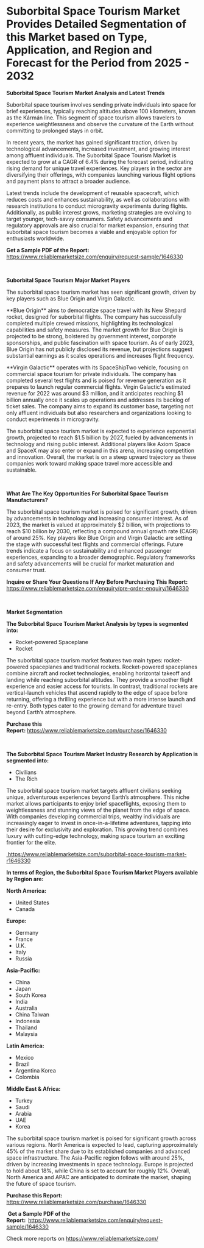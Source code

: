 <p><h1>Suborbital Space Tourism Market Provides Detailed Segmentation of this Market based on Type, Application, and Region and Forecast for the Period from 2025 - 2032</h1></p><p><strong>Suborbital Space Tourism Market Analysis and Latest Trends</strong></p>
<p><p>Suborbital space tourism involves sending private individuals into space for brief experiences, typically reaching altitudes above 100 kilometers, known as the Kármán line. This segment of space tourism allows travelers to experience weightlessness and observe the curvature of the Earth without committing to prolonged stays in orbit. </p><p>In recent years, the market has gained significant traction, driven by technological advancements, increased investment, and growing interest among affluent individuals. The Suborbital Space Tourism Market is expected to grow at a CAGR of 6.4% during the forecast period, indicating rising demand for unique travel experiences. Key players in the sector are diversifying their offerings, with companies launching various flight options and payment plans to attract a broader audience.</p><p>Latest trends include the development of reusable spacecraft, which reduces costs and enhances sustainability, as well as collaborations with research institutions to conduct microgravity experiments during flights. Additionally, as public interest grows, marketing strategies are evolving to target younger, tech-savvy consumers. Safety advancements and regulatory approvals are also crucial for market expansion, ensuring that suborbital space tourism becomes a viable and enjoyable option for enthusiasts worldwide.</p></p>
<p><strong>Get a Sample PDF of the Report:&nbsp;</strong> <a href="https://www.reliablemarketsize.com/enquiry/request-sample/1646330?utm_campaign=3262&utm_medium=2&utm_source=Github&utm_content=ia&utm_term=11032025&utm_id=suborbital-space-tourism">https://www.reliablemarketsize.com/enquiry/request-sample/1646330</a></p>
<p>&nbsp;</p>
<p><strong>Suborbital Space Tourism Major Market Players</strong></p>
<p><p>The suborbital space tourism market has seen significant growth, driven by key players such as Blue Origin and Virgin Galactic. </p><p>**Blue Origin** aims to democratize space travel with its New Shepard rocket, designed for suborbital flights. The company has successfully completed multiple crewed missions, highlighting its technological capabilities and safety measures. The market growth for Blue Origin is projected to be strong, bolstered by government interest, corporate sponsorships, and public fascination with space tourism. As of early 2023, Blue Origin has not publicly disclosed its revenue, but projections suggest substantial earnings as it scales operations and increases flight frequency.</p><p>**Virgin Galactic** operates with its SpaceShipTwo vehicle, focusing on commercial space tourism for private individuals. The company has completed several test flights and is poised for revenue generation as it prepares to launch regular commercial flights. Virgin Galactic's estimated revenue for 2022 was around $3 million, and it anticipates reaching $1 billion annually once it scales up operations and addresses its backlog of ticket sales. The company aims to expand its customer base, targeting not only affluent individuals but also researchers and organizations looking to conduct experiments in microgravity.</p><p>The suborbital space tourism market is expected to experience exponential growth, projected to reach $1.5 billion by 2027, fueled by advancements in technology and rising public interest. Additional players like Axiom Space and SpaceX may also enter or expand in this arena, increasing competition and innovation. Overall, the market is on a steep upward trajectory as these companies work toward making space travel more accessible and sustainable.</p></p>
<p>&nbsp;</p>
<p><strong>What Are The Key Opportunities For Suborbital Space Tourism Manufacturers?</strong></p>
<p><p>The suborbital space tourism market is poised for significant growth, driven by advancements in technology and increasing consumer interest. As of 2023, the market is valued at approximately $2 billion, with projections to reach $10 billion by 2030, reflecting a compound annual growth rate (CAGR) of around 25%. Key players like Blue Origin and Virgin Galactic are setting the stage with successful test flights and commercial offerings. Future trends indicate a focus on sustainability and enhanced passenger experiences, expanding to a broader demographic. Regulatory frameworks and safety advancements will be crucial for market maturation and consumer trust.</p></p>
<p><strong>Inquire or Share Your Questions If Any Before Purchasing This Report:</strong> <a href="https://www.reliablemarketsize.com/enquiry/pre-order-enquiry/1646330?utm_campaign=3262&utm_medium=2&utm_source=Github&utm_content=ia&utm_term=11032025&utm_id=suborbital-space-tourism">https://www.reliablemarketsize.com/enquiry/pre-order-enquiry/1646330</a></p>
<p>&nbsp;</p>
<p><strong>Market Segmentation</strong></p>
<p><strong>The Suborbital Space Tourism Market Analysis by types is segmented into:</strong></p>
<p><ul><li>Rocket-powered Spaceplane</li><li>Rocket</li></ul></p>
<p><p>The suborbital space tourism market features two main types: rocket-powered spaceplanes and traditional rockets. Rocket-powered spaceplanes combine aircraft and rocket technologies, enabling horizontal takeoff and landing while reaching suborbital altitudes. They provide a smoother flight experience and easier access for tourists. In contrast, traditional rockets are vertical-launch vehicles that ascend rapidly to the edge of space before returning, offering a thrilling experience but with a more intense launch and re-entry. Both types cater to the growing demand for adventure travel beyond Earth’s atmosphere.</p></p>
<p><strong>Purchase this Report:&nbsp;</strong><a href="https://www.reliablemarketsize.com/purchase/1646330?utm_campaign=3262&utm_medium=2&utm_source=Github&utm_content=ia&utm_term=11032025&utm_id=suborbital-space-tourism">https://www.reliablemarketsize.com/purchase/1646330</a></p>
<p>&nbsp;</p>
<p><strong>The Suborbital Space Tourism Market Industry Research by Application is segmented into:</strong></p>
<p><ul><li>Civilians</li><li>The Rich</li></ul></p>
<p><p>The suborbital space tourism market targets affluent civilians seeking unique, adventurous experiences beyond Earth’s atmosphere. This niche market allows participants to enjoy brief spaceflights, exposing them to weightlessness and stunning views of the planet from the edge of space. With companies developing commercial trips, wealthy individuals are increasingly eager to invest in once-in-a-lifetime adventures, tapping into their desire for exclusivity and exploration. This growing trend combines luxury with cutting-edge technology, making space tourism an exciting frontier for the elite.</p></p>
<p><a href="https://www.reliablemarketsize.com/suborbital-space-tourism-market-r1646330?utm_campaign=3262&utm_medium=2&utm_source=Github&utm_content=ia&utm_term=11032025&utm_id=suborbital-space-tourism">&nbsp;https://www.reliablemarketsize.com/suborbital-space-tourism-market-r1646330</a></p>
<p><strong>In terms of Region, the Suborbital Space Tourism Market Players available by Region are:</strong></p>
<p>
    <p> <strong> North America: </strong>
        <ul>
            <li>United States</li>
            <li>Canada</li>
        </ul>
        </p> 
    <p> <strong> Europe: </strong>
        <ul>
            <li>Germany</li>
            <li>France</li>
            <li>U.K.</li>
            <li>Italy</li>
            <li>Russia</li>
        </ul>
        </p> 
    <p> <strong> Asia-Pacific: </strong>
        <ul>
            <li>China</li>
            <li>Japan</li>
            <li>South Korea</li>
            <li>India</li>
            <li>Australia</li>
            <li>China Taiwan</li>
            <li>Indonesia</li>
            <li>Thailand</li>
            <li>Malaysia</li>
        </ul>
        </p> 
    <p> <strong> Latin America: </strong>
        <ul>
            <li>Mexico</li>
            <li>Brazil</li>
            <li>Argentina Korea</li>
            <li>Colombia</li>
        </ul>
        </p> 
    <p> <strong> Middle East & Africa: </strong>
        <ul>
            <li>Turkey</li>
            <li>Saudi</li>
            <li>Arabia</li>
            <li>UAE</li>
            <li>Korea</li>
        </ul>
    </p>
    </p>
<p><p>The suborbital space tourism market is poised for significant growth across various regions. North America is expected to lead, capturing approximately 45% of the market share due to its established companies and advanced space infrastructure. The Asia-Pacific region follows with around 25%, driven by increasing investments in space technology. Europe is projected to hold about 18%, while China is set to account for roughly 12%. Overall, North America and APAC are anticipated to dominate the market, shaping the future of space tourism.</p></p>
<p><strong>Purchase this Report: </strong><a href="https://www.reliablemarketsize.com/purchase/1646330?utm_campaign=3262&utm_medium=2&utm_source=Github&utm_content=ia&utm_term=11032025&utm_id=suborbital-space-tourism">https://www.reliablemarketsize.com/purchase/1646330</a></p>
<p>&nbsp;<strong>Get a Sample PDF of the Report:&nbsp;&nbsp;</strong><a href="https://www.reliablemarketsize.com/enquiry/request-sample/1646330?utm_campaign=3262&utm_medium=2&utm_source=Github&utm_content=ia&utm_term=11032025&utm_id=suborbital-space-tourism">https://www.reliablemarketsize.com/enquiry/request-sample/1646330</a></p>
<p><strong></strong></p>
<p>Check more reports on <a href="https://www.reliablemarketsize.com/?utm_campaign=3262&utm_medium=2&utm_source=Github&utm_content=ia&utm_term=11032025&utm_id=suborbital-space-tourism">https://www.reliablemarketsize.com/</a></p>